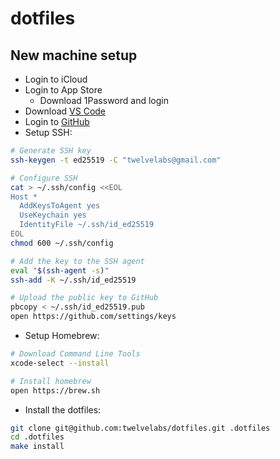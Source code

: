 # dotfiles

## New machine setup

* Login to iCloud
* Login to App Store
    * Download 1Password and login
* Download [VS Code](https://code.visualstudio.com)
* Login to [GitHub](https://github.com)
* Setup SSH:

```bash
# Generate SSH key
ssh-keygen -t ed25519 -C "twelvelabs@gmail.com"

# Configure SSH
cat > ~/.ssh/config <<EOL
Host *
  AddKeysToAgent yes
  UseKeychain yes
  IdentityFile ~/.ssh/id_ed25519
EOL
chmod 600 ~/.ssh/config

# Add the key to the SSH agent
eval "$(ssh-agent -s)"
ssh-add -K ~/.ssh/id_ed25519

# Upload the public key to GitHub
pbcopy < ~/.ssh/id_ed25519.pub
open https://github.com/settings/keys
```

* Setup Homebrew:

```bash
# Download Command Line Tools
xcode-select --install

# Install homebrew
open https://brew.sh
```

* Install the dotfiles:

```bash
git clone git@github.com:twelvelabs/dotfiles.git .dotfiles
cd .dotfiles
make install
```
